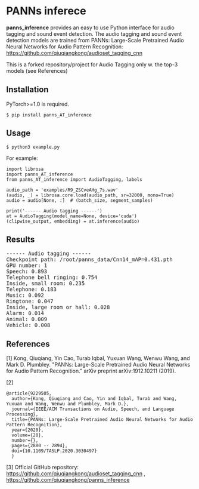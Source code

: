 # PANNs inferece

**panns_inference** provides an easy to use Python interface for audio tagging and sound event detection. The audio tagging and sound event detection models are trained from PANNs: Large-Scale Pretrained Audio Neural Networks for Audio Pattern Recognition: https://github.com/qiuqiangkong/audioset_tagging_cnn

This is a forked repository/project for Audio Tagging only w. the top-3 models (see References)

## Installation
PyTorch>=1.0 is required.
```
$ pip install panns_AT_inference
```

## Usage
```
$ python3 example.py
```

For example:

```
import librosa
import panns_AT_inference
from panns_AT_inference import AudioTagging, labels

audio_path = 'examples/R9_ZSCveAHg_7s.wav'
(audio, _) = librosa.core.load(audio_path, sr=32000, mono=True)
audio = audio[None, :]  # (batch_size, segment_samples)

print('------ Audio tagging ------')
at = AudioTagging(model_name=None, device='cuda')
(clipwise_output, embedding) = at.inference(audio)
```


## Results
<pre>
------ Audio tagging ------
Checkpoint path: /root/panns_data/Cnn14_mAP=0.431.pth
GPU number: 1
Speech: 0.893
Telephone bell ringing: 0.754
Inside, small room: 0.235
Telephone: 0.183
Music: 0.092
Ringtone: 0.047
Inside, large room or hall: 0.028
Alarm: 0.014
Animal: 0.009
Vehicle: 0.008
</pre>

## References
[1] Kong, Qiuqiang, Yin Cao, Turab Iqbal, Yuxuan Wang, Wenwu Wang, and Mark D. Plumbley. "PANNs: Large-Scale Pretrained Audio Neural Networks for Audio Pattern Recognition." arXiv preprint arXiv:1912.10211 (2019).

[2] 
```
@article{9229505,
  author={Kong, Qiuqiang and Cao, Yin and Iqbal, Turab and Wang, Yuxuan and Wang, Wenwu and Plumbley, Mark D.},
  journal={IEEE/ACM Transactions on Audio, Speech, and Language Processing}, 
  title={PANNs: Large-Scale Pretrained Audio Neural Networks for Audio Pattern Recognition}, 
  year={2020},
  volume={28},
  number={},
  pages={2880 -- 2894},
  doi={10.1109/TASLP.2020.3030497}
  }
```

[3] Official GitHub repository: https://github.com/qiuqiangkong/audioset_tagging_cnn , https://github.com/qiuqiangkong/panns_inference
